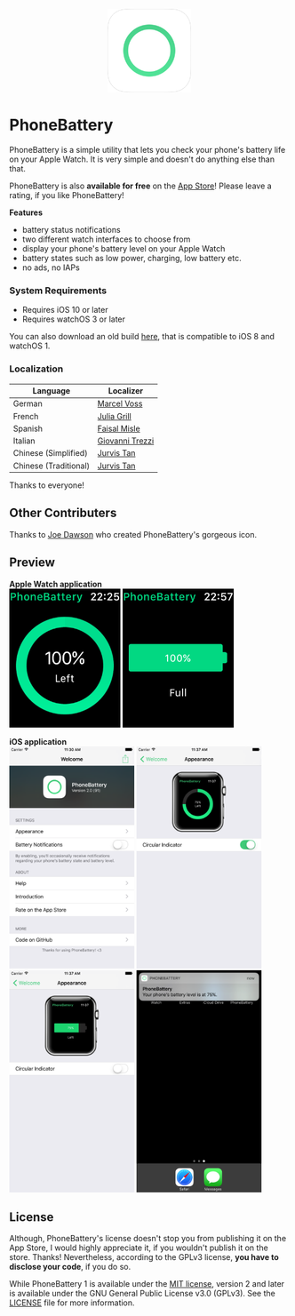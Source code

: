 <p align="center" >
<a href="https://itunes.apple.com/us/app/phonebattery-your-phones-battery/id1009278300?ls=1&mt=8"><img src="Preview/rounded_icon.png" alt="" width="150" height="150"/></a>
</p>

# PhoneBattery
PhoneBattery is a simple utility that lets you check your phone's battery life on your Apple Watch. It is very simple and doesn't do anything else than that.

PhoneBattery is also **available for free** on the [App Store](https://itunes.apple.com/us/app/phonebattery-your-phones-battery/id1009278300?ls=1&mt=8)! Please leave a rating, if you like PhoneBattery!

**Features**

* battery status notifications 
* two different watch interfaces to choose from
* display your phone's battery level on your Apple Watch
* battery states such as low power, charging, low battery etc.
* no ads, no IAPs

### System Requirements

* Requires iOS 10 or later
* Requires watchOS 3 or later

You can also download an old build [here](https://github.com/marcelvoss/PhoneBattery/releases/tag/1.0.2), that is compatible to iOS 8 and watchOS 1.

### Localization
| Language |  Localizer                                      |
|----------|------------------------------------------------ |
| German   | [Marcel Voss](https://github.com/marcelvoss)    |
| French   | [Julia Grill](https://github.com/juliastic)     |
| Spanish  | [Faisal Misle](https://github.com/fm)           |
| Italian  | [Giovanni Trezzi](https://twitter.com/yoller_)  |
| Chinese (Simplified) | [Jurvis Tan](https://twitter.com/jurvistan)  |
| Chinese (Traditional)  | [Jurvis Tan](https://twitter.com/jurvistan)  |

Thanks to everyone!

## Other Contributers
Thanks to [Joe Dawson](http://joedawson.me) who created PhoneBattery's gorgeous icon.

## Preview
**Apple Watch application**<br/>
<img src="Preview/watch_1.png" alt="" height="250"/> <img src="Preview/watch_2.png" alt="" height="250"/>

**iOS application**<br/>
<img src="Preview/phone_1.png" alt="" height="400"/>
<img src="Preview/phone_2.png" alt="" height="400"/>
<img src="Preview/phone_3.png" alt="" height="400"/>
<img src="Preview/phone_4.png" alt="" height="400"/>

## License
Although, PhoneBattery's license doesn't stop you from publishing it on the App Store, I would highly appreciate it, if you wouldn't publish it on the store. Thanks! Nevertheless, according to the GPLv3 license, **you have to disclose your code**, if you do so.

While PhoneBattery 1 is available under the [MIT license](https://github.com/marcelvoss/PhoneBattery/blob/2f5485bf5a3854e05e8fd1a66cb5704a609088a0/LICENSE.md), version 2 and later is available under the GNU General Public License v3.0 (GPLv3). See the [LICENSE](https://github.com/marcelvoss/PhoneBattery/blob/master/LICENSE.md) file for more information.
